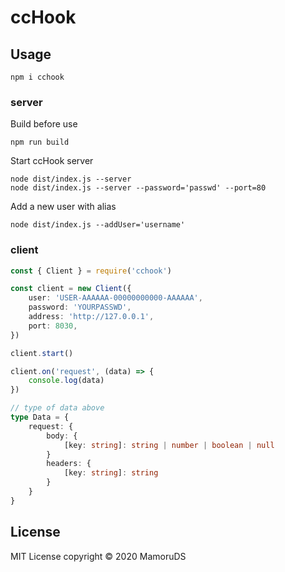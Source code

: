 # ccHook

## Usage

```shell
npm i cchook
```

### server

Build before use

```shell
npm run build
```

Start ccHook server

```shell
node dist/index.js --server
node dist/index.js --server --password='passwd' --port=80
```

Add a new user with alias

```shell
node dist/index.js --addUser='username'
```

### client

```typescript
const { Client } = require('cchook')

const client = new Client({
    user: 'USER-AAAAAA-00000000000-AAAAAA',
    password: 'YOURPASSWD',
    address: 'http://127.0.0.1',
    port: 8030,
})

client.start()

client.on('request', (data) => {
    console.log(data)
})

// type of data above
type Data = {
    request: {
        body: {
            [key: string]: string | number | boolean | null
        }
        headers: {
            [key: string]: string
        }
    }
}
```

## License

MIT License
copyright © 2020 MamoruDS

